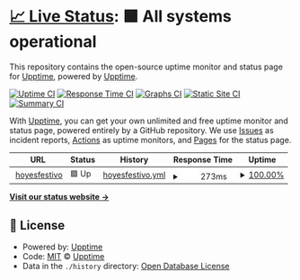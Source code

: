# [📈 Live Status](https://upptime.github.io/upptime): <!--live status--> **🟩 All systems operational**

This repository contains the open-source uptime monitor and status page for [Upptime](https://upptime.js.org), powered by [Upptime](https://github.com/upptime/upptime).

[![Uptime CI](https://github.com/upptime/upptime/workflows/Uptime%20CI/badge.svg)](https://github.com/upptime/upptime/actions?query=workflow%3A%22Uptime+CI%22)
[![Response Time CI](https://github.com/upptime/upptime/workflows/Response%20Time%20CI/badge.svg)](https://github.com/upptime/upptime/actions?query=workflow%3A%22Response+Time+CI%22)
[![Graphs CI](https://github.com/upptime/upptime/workflows/Graphs%20CI/badge.svg)](https://github.com/upptime/upptime/actions?query=workflow%3A%22Graphs+CI%22)
[![Static Site CI](https://github.com/upptime/upptime/workflows/Static%20Site%20CI/badge.svg)](https://github.com/upptime/upptime/actions?query=workflow%3A%22Static+Site+CI%22)
[![Summary CI](https://github.com/upptime/upptime/workflows/Summary%20CI/badge.svg)](https://github.com/upptime/upptime/actions?query=workflow%3A%22Summary+CI%22)

With [Upptime](https://upptime.js.org), you can get your own unlimited and free uptime monitor and status page, powered entirely by a GitHub repository. We use [Issues](https://github.com/upptime/upptime/issues) as incident reports, [Actions](https://github.com/upptime/upptime/actions) as uptime monitors, and [Pages](https://upptime.github.io/upptime) for the status page.

<!--start: status pages-->
<!-- This summary is generated by Upptime (https://github.com/upptime/upptime) -->
<!-- Do not edit this manually, your changes will be overwritten -->
<!-- prettier-ignore -->
| URL | Status | History | Response Time | Uptime |
| --- | ------ | ------- | ------------- | ------ |
| <img alt="" src="https://icons.duckduckgo.com/ip3/hoyesfestivo.co.ico" height="13"> [hoyesfestivo](https://hoyesfestivo.co) | 🟩 Up | [hoyesfestivo.yml](https://github.com/luisuribe/laughing-meme/commits/HEAD/history/hoyesfestivo.yml) | <details><summary><img alt="Response time graph" src="./graphs/hoyesfestivo/response-time-week.png" height="20"> 273ms</summary><br><a href="https://upptime.github.io/upptime/history/hoyesfestivo"><img alt="Response time 244" src="https://img.shields.io/endpoint?url=https%3A%2F%2Fraw.githubusercontent.com%2Fluisuribe%2Flaughing-meme%2FHEAD%2Fapi%2Fhoyesfestivo%2Fresponse-time.json"></a><br><a href="https://upptime.github.io/upptime/history/hoyesfestivo"><img alt="24-hour response time 136" src="https://img.shields.io/endpoint?url=https%3A%2F%2Fraw.githubusercontent.com%2Fluisuribe%2Flaughing-meme%2FHEAD%2Fapi%2Fhoyesfestivo%2Fresponse-time-day.json"></a><br><a href="https://upptime.github.io/upptime/history/hoyesfestivo"><img alt="7-day response time 273" src="https://img.shields.io/endpoint?url=https%3A%2F%2Fraw.githubusercontent.com%2Fluisuribe%2Flaughing-meme%2FHEAD%2Fapi%2Fhoyesfestivo%2Fresponse-time-week.json"></a><br><a href="https://upptime.github.io/upptime/history/hoyesfestivo"><img alt="30-day response time 250" src="https://img.shields.io/endpoint?url=https%3A%2F%2Fraw.githubusercontent.com%2Fluisuribe%2Flaughing-meme%2FHEAD%2Fapi%2Fhoyesfestivo%2Fresponse-time-month.json"></a><br><a href="https://upptime.github.io/upptime/history/hoyesfestivo"><img alt="1-year response time 251" src="https://img.shields.io/endpoint?url=https%3A%2F%2Fraw.githubusercontent.com%2Fluisuribe%2Flaughing-meme%2FHEAD%2Fapi%2Fhoyesfestivo%2Fresponse-time-year.json"></a></details> | <details><summary><a href="https://upptime.github.io/upptime/history/hoyesfestivo">100.00%</a></summary><a href="https://upptime.github.io/upptime/history/hoyesfestivo"><img alt="All-time uptime 99.92%" src="https://img.shields.io/endpoint?url=https%3A%2F%2Fraw.githubusercontent.com%2Fluisuribe%2Flaughing-meme%2FHEAD%2Fapi%2Fhoyesfestivo%2Fuptime.json"></a><br><a href="https://upptime.github.io/upptime/history/hoyesfestivo"><img alt="24-hour uptime 100.00%" src="https://img.shields.io/endpoint?url=https%3A%2F%2Fraw.githubusercontent.com%2Fluisuribe%2Flaughing-meme%2FHEAD%2Fapi%2Fhoyesfestivo%2Fuptime-day.json"></a><br><a href="https://upptime.github.io/upptime/history/hoyesfestivo"><img alt="7-day uptime 100.00%" src="https://img.shields.io/endpoint?url=https%3A%2F%2Fraw.githubusercontent.com%2Fluisuribe%2Flaughing-meme%2FHEAD%2Fapi%2Fhoyesfestivo%2Fuptime-week.json"></a><br><a href="https://upptime.github.io/upptime/history/hoyesfestivo"><img alt="30-day uptime 100.00%" src="https://img.shields.io/endpoint?url=https%3A%2F%2Fraw.githubusercontent.com%2Fluisuribe%2Flaughing-meme%2FHEAD%2Fapi%2Fhoyesfestivo%2Fuptime-month.json"></a><br><a href="https://upptime.github.io/upptime/history/hoyesfestivo"><img alt="1-year uptime 99.98%" src="https://img.shields.io/endpoint?url=https%3A%2F%2Fraw.githubusercontent.com%2Fluisuribe%2Flaughing-meme%2FHEAD%2Fapi%2Fhoyesfestivo%2Fuptime-year.json"></a></details>

<!--end: status pages-->

[**Visit our status website →**](https://upptime.github.io/upptime)

## 📄 License

- Powered by: [Upptime](https://github.com/upptime/upptime)
- Code: [MIT](./LICENSE) © [Upptime](https://upptime.js.org)
- Data in the `./history` directory: [Open Database License](https://opendatacommons.org/licenses/odbl/1-0/)
